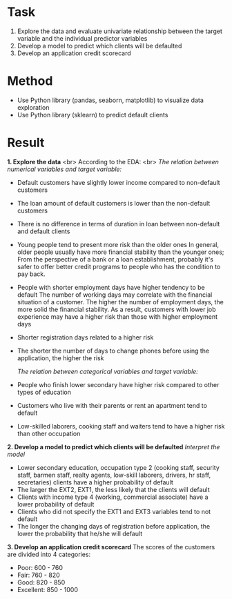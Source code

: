 # Task
1. Explore the data and evaluate univariate relationship between the target variable and the individual predictor variables
2. Develop a model to predict which clients will be defaulted
3. Develop an application credit scorecard

# Method
- Use Python library (pandas, seaborn, matplotlib) to visualize data exploration
- Use Python library (sklearn) to predict default clients

# Result
**1. Explore the data** <br\>
According to the EDA: <br\>
_The relation between numerical variables and target variable:_
- Default customers have slightly lower income compared to non-default customers
- The loan amount of default customers is lower than the non-default customers
- There is no difference in terms of duration in loan between non-default and default clients  
- Young people tend to present more risk than the older ones
In general, older people usually have more financial stability than the younger ones;
From the perspective of a bank or a loan establishment, probably it's safer to offer better credit programs to people who has the condition to pay back.
- People with shorter employment days have higher tendency to be default
The number of working days may correlate with the financial situation of a customer. The higher the number of employment days, the more solid the financial stability. As a result, customers with lower job experience may have a higher risk than those with higher employment days 
- Shorter registration days related to a higher risk
- The shorter the number of days to change phones before using the application, the higher the risk

  _The relation between categorical variables and target variable:_
- People who finish lower secondary have higher risk compared to other types of education
- Customers who live with their parents or rent an apartment tend to default
- Low-skilled laborers, cooking staff and waiters tend to have a higher risk than other occupation

**2. Develop a model to predict which clients will be defaulted**
_Interpret the model_
- Lower secondary education, occupation type 2 (cooking staff, security staff, barmen staff, realty agents, low-skill laborers, drivers, hr staff, secretaries) clients have a higher probability of default
- The larger the EXT2, EXT1, the less likely that the clients will default
- Clients with income type 4 (working, commercial associate) have a lower probability of default
- Clients who did not specify the EXT1 and EXT3 variables tend to not default
- The longer the changing days of registration before application, the lower the probability that he/she will default

**3. Develop an application credit scorecard**
The scores of the customers are divided into 4 categories:
- Poor: 600 - 760
- Fair: 760 - 820
- Good: 820 - 850
- Excellent: 850 - 1000

